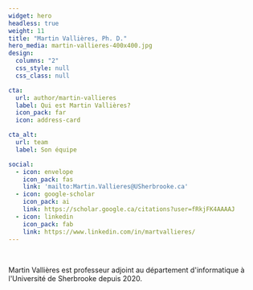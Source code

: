 ```yaml
---
widget: hero
headless: true
weight: 11
title: "Martin Vallières, Ph. D."
hero_media: martin-vallieres-400x400.jpg
design:
  columns: "2"
  css_style: null
  css_class: null

cta:
  url: author/martin-vallieres
  label: Qui est Martin Vallières?
  icon_pack: far
  icon: address-card

cta_alt:
  url: team
  label: Son équipe

social:
  - icon: envelope
    icon_pack: fas
    link: 'mailto:Martin.Vallieres@USherbrooke.ca'
  - icon: google-scholar
    icon_pack: ai
    link: https://scholar.google.ca/citations?user=fRkjFK4AAAAJ
  - icon: linkedin
    icon_pack: fab
    link: https://www.linkedin.com/in/martvallieres/
---
```

<br>

Martin Vallières est professeur adjoint au département d'informatique à l'Université de Sherbrooke depuis 2020.

<br>

<script src="https://kit.fontawesome.com/d1c402c681.js" crossorigin="anonymous"></script>
<link rel="stylesheet" href="/path/to/folder/css/academicons.min.css"/>

<div style="text-align: center;">
  <a class="fa-solid fa-envelope fa-2x" href="mailto:Martin.Vallieres@USherbrooke.ca"></a>&nbsp;&nbsp;
  <a class="ai ai-google-scholar-square ai-2x" href="https://scholar.google.ca/citations?user=fRkjFK4AAAAJ"></a>&nbsp;&nbsp;
  <a class="fa-brands fa-linkedin fa-2x" href="https://www.linkedin.com/in/martvallieres/"></a>&nbsp;&nbsp;
  <a class="ai ai-cv-square ai-2x" href="https://www.dropbox.com/s/07o4ee2kegsyya8/CCV-MartinVallieres-Full_CV.pdf?dl=0"></a>
</div>

<br>
